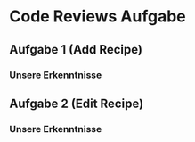 # Code Reviews Aufgabe

## Aufgabe 1 (Add Recipe)

### Unsere Erkenntnisse 

## Aufgabe 2 (Edit Recipe)

### Unsere Erkenntnisse 
